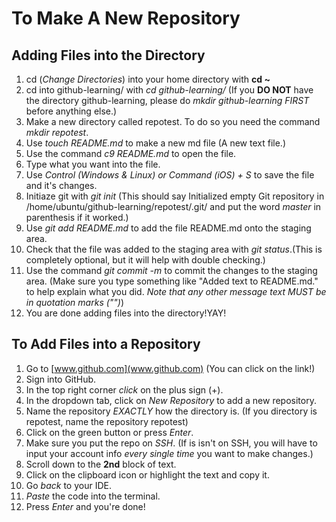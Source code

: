 # To Make A New Repository
## Adding Files into the Directory
1) cd (*Change Directories*) into your home directory with **cd ~**
2) cd into github-learning/ with _cd github-learning/_ (If you **DO NOT** have the directory github-learning, please do _mkdir github-learning_ *FIRST* before anything else.)
3) Make a new directory called repotest. To do so you need the command _mkdir repotest_.
4) Use _touch README.md_ to make a new md file (A new text file.)
5) Use the command _c9 README.md_ to open the file.
6) Type what you want into the file.
7) Use _Control (Windows & Linux) or Command (iOS) + S_ to save the file and it's changes.
8) Initiaze git with _git init_ (This should say Initialized empty Git repository in /home/ubuntu/github-learning/repotest/.git/ and put the word *master* in parenthesis if it worked.)
9) Use _git add README.md_ to add the file README.md onto the staging area.
10) Check that the file was added to the staging area with _git status_.(This is completely optional, but it will help with double checking.)
11) Use the command _git commit -m_ to commit the changes to the staging area. (Make sure you type something like "Added text to README.md." to help explain what you did. *Note that any other message text MUST be in quotation marks ("")*)
12) You are done adding files into the directory!YAY!

## To Add Files into a Repository
1) Go to [www.github.com](www.github.com) (You can click on the link!)
2) Sign into GitHub.
3) In the top right corner *click* on the plus sign (+).
4) In the dropdown tab, click on *New Repository* to add a new repository.
5) Name the repository *EXACTLY* how the directory is. (If you directory is repotest, name the repository repotest)
6) Click on the green button or press _Enter_.
7) Make sure you put the repo on _SSH_. (If is isn't on SSH, you will have to input your account info *every single time* you want to make changes.)
8) Scroll down to the **2nd** block of text.
9) Click on the clipboard icon or highlight the text and copy it.
10) Go _back_ to your IDE.
11) _Paste_ the code into the terminal.
12) Press _Enter_ and you're done!
